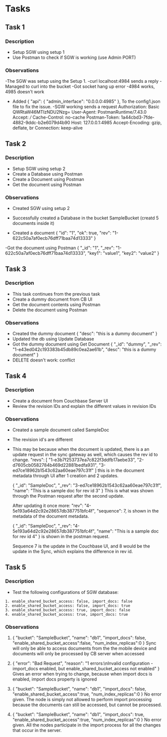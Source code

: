 # Tasks

## Task 1

### Description

- Setup SGW using setup 1
- Use Postman to check if SGW is working (use Admin PORT)

### Observations
-The SGW was setup using the Setup 1.
-curl localhost:4984 sends a reply 
-Managed to curl into the bucket
-Got socket hang up error
-4984 works, 4985 doesn't work
- Added
  {
  "api": {
    "admin_interface": "0.0.0.0:4985"
  },
  To the config1.json file to fix the issue.
-SGW working sends a request
Authorization: Basic QWRtaW46MTIzNDU2Nzg=
User-Agent: PostmanRuntime/7.43.0
Accept: */*
Cache-Control: no-cache
Postman-Token: 1a44cbd3-7fde-4882-9ddc-b2e6079d4b90
Host: 127.0.0.1:4985
Accept-Encoding: gzip, deflate, br
Connection: keep-alive

## Task 2

### Description

- Setup SGW using setup 2
- Create a Database using Postman
- Create a Document using Postman
- Get the document using Postman

### Observations
- Created SGW using setup 2
  
- Successfully created a Database in the bucket SampleBucket (creatd 5 documents inside it)
  
- Created a document
  {
    "id": "1",
    "ok": true,
    "rev": "1-622c50a7af0ecb76dff71baa74d13333"
  }

-Got the document using Postman
{
    "_id": "1",
    "_rev": "1-622c50a7af0ecb76dff71baa74d13333",
    "key1": "value1",
    "key2": "value2"
}

## Task 3

### Description

- This task continues from the previous task
- Create a dummy document from CB UI
- Get the document contents using Postman
- Delete the document using Postman

### Observations
- Created the dummy document
  {
    "desc": "this is a dummy document"
  }
- Updated the db using Update Database
- Got the dummy document using Get Document
  {
    "_id": "dummy",
    "_rev": "1-e43ed042c193383b45db89c0ea2ae61b",
    "desc": "this is a dummy document"
  }
- DELETE doesn't work: conflict
  
## Task 4

### Description

- Create a document from Couchbase Server UI
- Review the revision IDs and explain the different values in revision IDs

### Observations
- Created a sample document called SampleDoc
- The revision id's are different
- This may be because when the document is updated, there is a an update request in the sync gateway as well, which causes the rev id to change.
  "revs": [
          "1-e3b7f253737ea7c822f3ddfb17aebe33",
          "2-d7605cb0582784b469d22881bedfa931",
          "3-ed7ce18962b1543c62aa60eae797c31f"
        ] this is in the document metadata through UI after 1 creation and 2 updates.

  {
    "_id": "SampleDoc",
    "_rev": "3-ed7ce18962b1543c62aa60eae797c31f",
    "name": "This is a sample doc for rev id 3"
  }
  This is what was shown through the Postman request after the second update.

  After updating it once more:
  "rev": "4-5e193a64d2c92e28657db387751bfc4f",
  "sequence": 7,
  is shown in the metadata of the document metadata.

  {
    "_id": "SampleDoc",
    "_rev": "4-5e193a64d2c92e28657db387751bfc4f",
    "name": "This is a sample doc for rev id 4"
  }
  is shown in the postman request.

  Sequence 7 is the update in the Couchbase UI, and 8 would be the update in the Sync, which explains the difference in rev id.

## Task 5

### Description

- Test the following configurations of SGW database:

```
1. enable_shared_bucket_access: false, import_docs: false
2. enable_shared_bucket_access: false, import_docs: true
3. enable_shared_bucket_access: true, import_docs: false
4. enable_shared_bucket_access: true, import_docs: true
```

### Observations
1. {
  "bucket": "SampleBucket",
  "name": "db1",
  "import_docs": false,
  "enable_shared_bucket_access":false,
  "num_index_replicas":0
}
Sync will only be able to access documents from the the mobile device and documents will only be processed by CB server when accessed

2. {
    "error": "Bad Request",
    "reason": "1 errors:\nInvalid configuration - import_docs enabled, but enable_shared_bucket_access not enabled"
}
   Gives an error when trying to change, because when import docs is enabled, import docs property is ignored

3. {
  "bucket": "SampleBucket",
  "name": "db1",
  "import_docs": false,
  "enable_shared_bucket_access":true,
  "num_index_replicas":0
}
  No error given. The node is simply not allowed to perform import processing because the documents can still be accessed, but cannot be processed.

4. {
  "bucket": "SampleBucket",
  "name": "db1",
  "import_docs": true,
  "enable_shared_bucket_access":true,
  "num_index_replicas":0
}
  No error given. All the nodes participate in the import process for all the changes that occur in the server.

